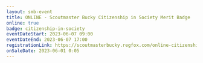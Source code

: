 ```yaml
---
layout: smb-event
title: ONLINE - Scoutmaster Bucky Citizenship in Society Merit Badge
online: true
badge: citizenship-in-society
eventDateStart: 2023-06-07 09:00
eventDateEnd: 2023-06-07 17:00
registrationLink: https://scoutmasterbucky.regfox.com/online-citizenship-in-society-merit-badge---2023-06-07
onSaleDate: 2023-06-01 0:05
---
```

